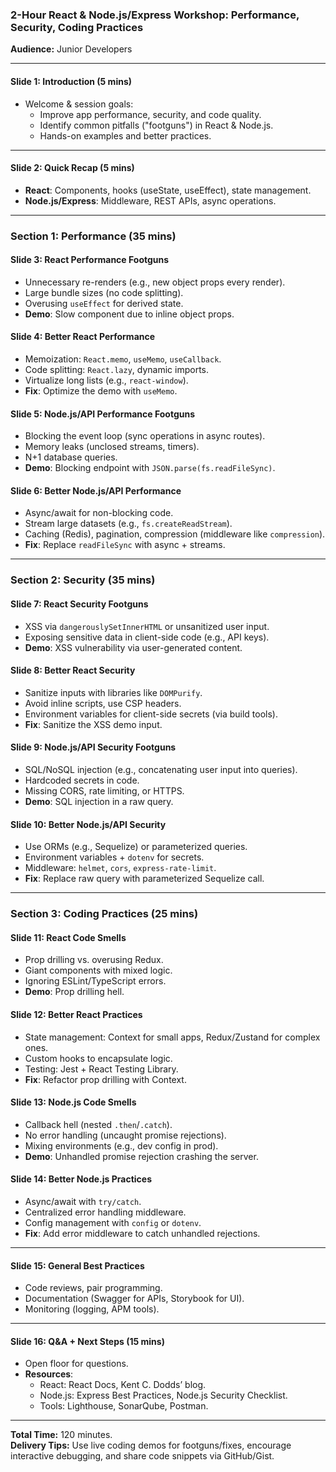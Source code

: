 ### **2-Hour React & Node.js/Express Workshop: Performance, Security, Coding Practices**  
**Audience:** Junior Developers  

---

#### **Slide 1: Introduction (5 mins)**  
- Welcome & session goals:  
  - Improve app performance, security, and code quality.  
  - Identify common pitfalls ("footguns") in React & Node.js.  
  - Hands-on examples and better practices.  

---

#### **Slide 2: Quick Recap (5 mins)**  
- **React**: Components, hooks (useState, useEffect), state management.  
- **Node.js/Express**: Middleware, REST APIs, async operations.  

---

### **Section 1: Performance (35 mins)**  

#### **Slide 3: React Performance Footguns**  
- Unnecessary re-renders (e.g., new object props every render).  
- Large bundle sizes (no code splitting).  
- Overusing `useEffect` for derived state.  
- **Demo**: Slow component due to inline object props.  

#### **Slide 4: Better React Performance**  
- Memoization: `React.memo`, `useMemo`, `useCallback`.  
- Code splitting: `React.lazy`, dynamic imports.  
- Virtualize long lists (e.g., `react-window`).  
- **Fix**: Optimize the demo with `useMemo`.  

#### **Slide 5: Node.js/API Performance Footguns**  
- Blocking the event loop (sync operations in async routes).  
- Memory leaks (unclosed streams, timers).  
- N+1 database queries.  
- **Demo**: Blocking endpoint with `JSON.parse(fs.readFileSync)`.  

#### **Slide 6: Better Node.js/API Performance**  
- Async/await for non-blocking code.  
- Stream large datasets (e.g., `fs.createReadStream`).  
- Caching (Redis), pagination, compression (middleware like `compression`).  
- **Fix**: Replace `readFileSync` with async + streams.  

---

### **Section 2: Security (35 mins)**  

#### **Slide 7: React Security Footguns**  
- XSS via `dangerouslySetInnerHTML` or unsanitized user input.  
- Exposing sensitive data in client-side code (e.g., API keys).  
- **Demo**: XSS vulnerability via user-generated content.  

#### **Slide 8: Better React Security**  
- Sanitize inputs with libraries like `DOMPurify`.  
- Avoid inline scripts, use CSP headers.  
- Environment variables for client-side secrets (via build tools).  
- **Fix**: Sanitize the XSS demo input.  

#### **Slide 9: Node.js/API Security Footguns**  
- SQL/NoSQL injection (e.g., concatenating user input into queries).  
- Hardcoded secrets in code.  
- Missing CORS, rate limiting, or HTTPS.  
- **Demo**: SQL injection in a raw query.  

#### **Slide 10: Better Node.js/API Security**  
- Use ORMs (e.g., Sequelize) or parameterized queries.  
- Environment variables + `dotenv` for secrets.  
- Middleware: `helmet`, `cors`, `express-rate-limit`.  
- **Fix**: Replace raw query with parameterized Sequelize call.  

---

### **Section 3: Coding Practices (25 mins)**  

#### **Slide 11: React Code Smells**  
- Prop drilling vs. overusing Redux.  
- Giant components with mixed logic.  
- Ignoring ESLint/TypeScript errors.  
- **Demo**: Prop drilling hell.  

#### **Slide 12: Better React Practices**  
- State management: Context for small apps, Redux/Zustand for complex ones.  
- Custom hooks to encapsulate logic.  
- Testing: Jest + React Testing Library.  
- **Fix**: Refactor prop drilling with Context.  

#### **Slide 13: Node.js Code Smells**  
- Callback hell (nested `.then`/`.catch`).  
- No error handling (uncaught promise rejections).  
- Mixing environments (e.g., dev config in prod).  
- **Demo**: Unhandled promise rejection crashing the server.  

#### **Slide 14: Better Node.js Practices**  
- Async/await with `try/catch`.  
- Centralized error handling middleware.  
- Config management with `config` or `dotenv`.  
- **Fix**: Add error middleware to catch unhandled rejections.  

---

#### **Slide 15: General Best Practices**  
- Code reviews, pair programming.  
- Documentation (Swagger for APIs, Storybook for UI).  
- Monitoring (logging, APM tools).  

---

#### **Slide 16: Q&A + Next Steps (15 mins)**  
- Open floor for questions.  
- **Resources**:  
  - React: React Docs, Kent C. Dodds’ blog.  
  - Node.js: Express Best Practices, Node.js Security Checklist.  
  - Tools: Lighthouse, SonarQube, Postman.  

---

**Total Time:** 120 minutes.  
**Delivery Tips:** Use live coding demos for footguns/fixes, encourage interactive debugging, and share code snippets via GitHub/Gist.